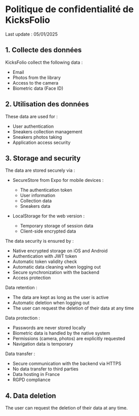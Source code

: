 # Politique de confidentialité de KicksFolio

Last update : 05/01/2025

## 1. Collecte des données
KicksFolio collect the following data :
- Email
- Photos from the library
- Access to the camera
- Biometric data (Face ID)

## 2. Utilisation des données
These data are used for :
- User authentication
- Sneakers collection management
- Sneakers photos taking
- Application access security

## 3. Storage and security
The data are stored securely via :

- SecureStore from Expo for mobile devices :
  - The authentication token
  - User information
  - Collection data
  - Sneakers data

- LocalStorage for the web version :
  - Temporary storage of session data
  - Client-side encrypted data

The data security is ensured by :
- Native encrypted storage on iOS and Android
- Authentication with JWT token
- Automatic token validity check
- Automatic data cleaning when logging out
- Secure synchronization with the backend
- Access protection

Data retention :
- The data are kept as long as the user is active
- Automatic deletion when logging out
- The user can request the deletion of their data at any time

Data protection :
- Passwords are never stored locally
- Biometric data is handled by the native system
- Permissions (camera, photos) are explicitly requested
- Navigation data is temporary

Data transfer :
- Secure communication with the backend via HTTPS
- No data transfer to third parties
- Data hosting in France
- RGPD compliance

## 4. Data deletion
The user can request the deletion of their data at any time.
